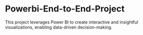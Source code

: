 # Powerbi-End-to-End-Project
This project leverages Power BI to create interactive and insightful visualizations, enabling data-driven decision-making. 
